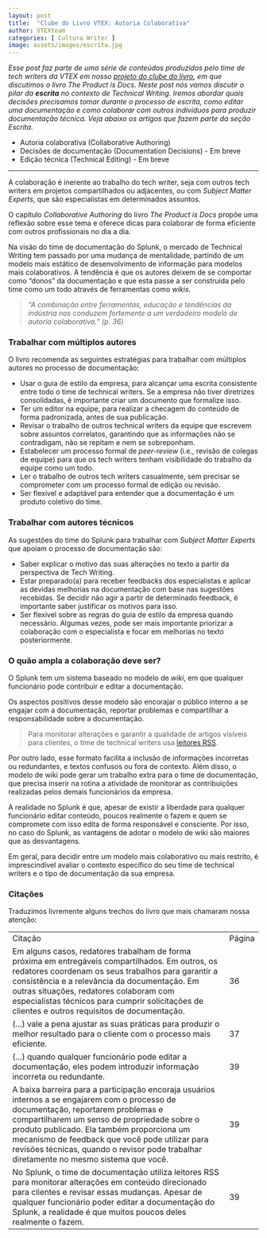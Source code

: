 ```yaml
---
layout: post
title:  "Clube do Livro VTEX: Autoria Colaborativa"
author: VTEXteam
categories: [ Cultura Writer ]
image: assets/images/escrita.jpg
---
```


_Esse post faz parte de uma série de conteúdos produzidos pelo time de tech writers da VTEX em nosso [projeto do clube do livro](https://techwriting.com.br/clube-do-livro-vtex-the-product-is-docs/), em que discutimos o livro The Product is Docs. Neste post nós vamos discutir o pilar da **escrita** no contexto de Technical Writing. Iremos abordar quais decisões precisamos tomar durante o processo de escrita, como editar uma documentação e como colaborar com outros indivíduos para produzir documentação técnica. Veja abaixo os artigos que fazem parte da seção Escrita._


- Autoria colaborativa (Collaborative Authoring)
- Decisões de documentação (Documentation Decisions) - Em breve
- Edição técnica (Technical Editing) - Em breve

---------------------------------------

A colaboração é inerente ao trabalho do tech writer, seja com outros tech writers em projetos compartilhados ou adjacentes, ou com _Subject Matter Experts_, que são especialistas em determinados assuntos.

O capítulo _Collaborative Authoring_ do livro _The Product is Docs_ propõe uma reflexão sobre esse tema e oferece dicas para colaborar de forma eficiente com outros profissionais no dia a dia.

Na visão do time de documentação do Splunk, o mercado de Technical Writing tem passado por uma mudança de mentalidade, partindo de um modelo mais estático de desenvolvimento de informação para modelos mais colaborativos. A tendência é que os autores deixem de se comportar como “donos” da documentação e que esta passe a ser  construída pelo time como um todo através de ferramentas como _wikis_.

> _“A combinação entre ferramentas, educação e tendências da indústria nos conduzem fortemente a um verdadeiro modelo de autoria colaborativa.” (p. 36)_


### Trabalhar com múltiplos autores

O livro recomenda as seguintes estratégias para trabalhar com múltiplos autores no processo de documentação:

- Usar o guia de estilo da empresa, para alcançar uma escrita consistente entre todo o time de technical writers. Se a empresa não tiver diretrizes consolidadas, é importante criar um documento que formalize isso.
- Ter um editor na equipe, para realizar a checagem do conteúdo de forma padronizada, antes de sua publicação.
- Revisar o trabalho de outros technical writers da equipe que escrevem sobre assuntos correlatos, garantindo que as informações não se contradigam, não se repitam e nem se sobreponham.
- Estabelecer um processo formal de _peer-review_ (i.e., revisão de colegas de equipe) para que os tech writers tenham visibilidade do trabalho da equipe como um todo.
- Ler o trabalho de outros tech writers casualmente, sem precisar se comprometer com um processo formal de edição ou revisão.
- Ser flexível e adaptável para entender que a documentação é um produto coletivo do time.


### Trabalhar com autores técnicos

As sugestões do time do Splunk para trabalhar com _Subject Matter Experts_ que apoiam o processo de documentação são:


- Saber explicar o motivo das suas alterações no texto a partir da perspectiva de Tech Writing.
- Estar preparado(a) para receber feedbacks dos especialistas e aplicar as devidas melhorias na documentação com base nas sugestões recebidas. Se decidir não agir a partir de determinado feedback, é importante saber justificar os motivos para isso.
- Ser flexível sobre as regras do guia de estilo da empresa quando necessário. Algumas vezes, pode ser mais importante priorizar a colaboração com o especialista e focar em melhorias no texto posteriormente.


### O quão ampla a colaboração deve ser?

O Splunk tem um sistema baseado no modelo de _wiki_, em que qualquer funcionário pode contribuir e editar a documentação. 

Os aspectos positivos desse modelo são encorajar o público interno a se engajar com a documentação, reportar problemas e compartilhar a responsabilidade sobre a documentação.



> Para monitorar alterações e garantir a qualidade de artigos visíveis para clientes, o time de technical writers usa [leitores RSS](https://rockcontent.com/br/blog/o-que-e-feed-rss/).



Por outro lado, esse formato facilita a inclusão de informações incorretas ou redundantes, e textos confusos ou fora de contexto. Além disso, o modelo de wiki pode gerar um trabalho extra para o time de documentação, que precisa inserir na rotina a atividade de monitorar as contribuições realizadas pelos demais funcionários da empresa.

A realidade no Splunk é que, apesar de existir a liberdade para qualquer funcionário editar conteúdo, poucos realmente o fazem e quem se compromete com isso edita de forma responsável e consciente. Por isso, no caso do Splunk, as vantagens de adotar o modelo de wiki são maiores que as desvantagens. 

Em geral, para decidir entre um modelo mais colaborativo ou mais restrito, é imprescindível avaliar o contexto específico do seu time de technical writers e o tipo de documentação da sua empresa.


### Citações

Traduzimos livremente alguns trechos do livro que mais chamaram nossa atenção:


<table>
  <tr>
   <td>Citação
   </td>
   <td>Página
   </td>
  </tr>
  <tr>
   <td>Em alguns casos, redatores trabalham de forma próxima em entregáveis compartilhados. Em outros, os redatores coordenam os seus trabalhos para garantir a consistência e a relevância da documentação. Em outras situações, redatores colaboram com especialistas técnicos para cumprir solicitações de clientes e outros requisitos de documentação.
   </td>
   <td>36
   </td>
  </tr>
  <tr>
   <td>(...) vale a pena ajustar as suas práticas para produzir o melhor resultado para o cliente com o processo mais eficiente.
   </td>
   <td>37
   </td>
  </tr>
  <tr>
   <td>(...) quando qualquer funcionário pode editar a documentação, eles podem introduzir informação incorreta ou redundante. 
   </td>
   <td>39
   </td>
  </tr>
  <tr>
   <td>A baixa barreira para a participação encoraja usuários internos a se engajarem com o processo de documentação, reportarem problemas e compartilharem um senso de propriedade sobre o produto publicado. Ela também proporciona um mecanismo de feedback que você pode utilizar para revisões técnicas, quando o revisor pode trabalhar diretamente no mesmo sistema que você.
   </td>
   <td>39
   </td>
  </tr>
  <tr>
   <td>No Splunk, o time de documentação utiliza leitores RSS para monitorar alterações em conteúdo direcionado para clientes e revisar essas mudanças. Apesar de qualquer funcionário poder editar a documentação do Splunk, a realidade é que muitos poucos deles realmente o fazem.
   </td>
   <td>39
   </td>
  </tr>
</table>


